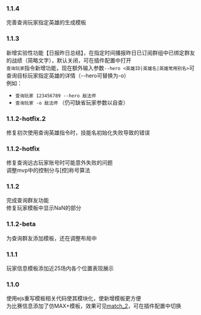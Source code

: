 ### 1.1.4
完善查询玩家指定英雄的生成模板  

### 1.1.3
新增实验性功能【日报昨日总结】，在指定时间播报昨日已订阅群组中已绑定群友的战绩（简略文字），默认关闭，可在插件配置中打开  
`查询玩家`指令新增功能，现在额外输入参数`--hero <英雄ID|英雄名|英雄常用别名>`可查询目标玩家指定英雄的详情（--hero可替换为-o）  
例如：  
* `查询玩家 123456789 --hero 敌法师`  
* `查询玩家 -o 敌法师` （仍可缺省玩家参数以自查）  

### 1.1.2-hotfix.2
修复初次使用查询英雄指令时，技能名初始化失败导致的错误  

### 1.1.2-hotfix
修复查询远古玩家账号时可能意外失败的问题  
调整mvp中的控制分与[控]称号算法  

### 1.1.2
完成查询群友功能  
修复玩家模板中显示NaN的部分  

### 1.1.2-beta
为查询群友添加模板，还在调整布局中  

### 1.1.1
玩家信息模板添加近25场内各个位置表现展示  

### 1.1.0
使用ejs重写模板相关代码使其模块化，使新增模板更方便  
为比赛信息添加了仿MAX+模板，效果可见[match_2](./wiki/match_2)，可在插件配置中切换   